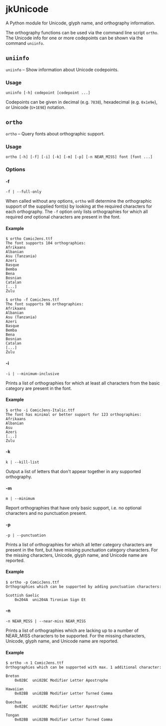# jkUnicode

A Python module for Unicode, glyph name, and orthography information.

The orthography functions can be used via the command line script `ortho`. The Unicode info for one or more codepoints can be shown via the command `uniinfo`.


## `uniinfo`

`uniinfo` – Show information about Unicode codepoints.

### Usage

`uniinfo [-h] codepoint [codepoint ...]`

Codepoints can be given in decimal (e.g. `7838`), hexadecimal (e.g. `0x1e9e`), or Unicode (`U+1E9E`) notation.


## `ortho`

`ortho` – Query fonts about orthographic support.

### Usage

`ortho [-h] [-f] [-i] [-k] [-m] [-p] [-n NEAR_MISS] font [font ...]`

### Options

#### -f

`-f | --full-only`

When called without any options, `ortho` will determine the orthographic support of the supplied font(s) by looking at the required characters for each orthography. The `-f` option only lists orthographies for which all required _and_ optional characters are present in the font.

#### Example

```
$ ortho ComicJens.ttf 
The font supports 104 orthographies:
Afrikaans
Albanian
Asu (Tanzania)
Azeri
Basque
Bemba
Bena
Bosnian
Catalan
[...]
Zulu

$ ortho -f ComicJens.ttf
The font supports 98 orthographies:
Afrikaans
Albanian
Asu (Tanzania)
Azeri
Basque
Bemba
Bena
Bosnian
Catalan
[...]
Zulu
```

#### -i

`-i | --minimum-inclusive`

Prints a list of orthographies for which at least all characters from the basic category are present in the font.

#### Example

```
$ ortho -i ComicJens-Italic.ttf
The font has minimal or better support for 123 orthographies:
Afrikaans
Albanian
Asu
Azeri
[...]
Zulu
```

#### -k

`k | --kill-list`

Output a list of letters that don't appear together in any supported orthography.

#### -m

`m | --minimum`

Report orthographies that have only basic support, i.e. no optional characters and no punctuation present.


#### -p

`-p | --punctuation`

Prints a list of orthographies for which all letter category characters are present in the font, but have missing punctuation category characters. For the missing characters, Unicode, glyph name, and Unicode name are reported.

#### Example

```
$ ortho -p ComicJens.ttf
Orthographies which can be supported by adding punctuation characters:

Scottish Gaelic
    0x204A	uni204A	Tironian Sign Et
```

#### -n

`-n NEAR_MISS | --near-miss NEAR_MISS`

Prints a list of orthographies which are lacking up to a number of NEAR_MISS characters to be supported. For the missing characters, Unicode, glyph name, and Unicode name are reported.

#### Example

```
$ ortho -n 1 ComicJens.ttf
Orthographies which can be supported with max. 1 additional character:

Breton
    0x02BC	uni02BC	Modifier Letter Apostrophe

Hawaiian
    0x02BB	uni02BB	Modifier Letter Turned Comma

Quechua
    0x02BC	uni02BC	Modifier Letter Apostrophe

Tongan
    0x02BB	uni02BB	Modifier Letter Turned Comma
```
